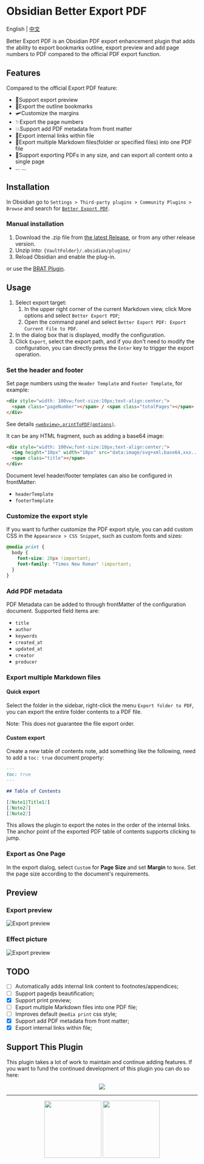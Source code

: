 # Obsidian Better Export PDF

English | [中文](./README.zh.md)

Better Export PDF is an Obsidian PDF export enhancement plugin that adds the ability to export bookmarks outline, export preview and add page numbers to PDF compared to the official PDF export function.

## Features

Compared to the official Export PDF feature:

- 🚀Support export preview
- 🎉Export the outline bookmarks
- 🛩️Customize the margins
- ✨Export the page numbers
- 💥Support add PDF metadata from front matter
- 🎇Export internal links within file
- 🎈Export multiple Markdown files(folder or specified files) into one PDF file
- 🍬Support exporting PDFs in any size, and can export all content onto a single page
- ... ...

## Installation

In Obsidian go to `Settings > Third-party plugins > Community Plugins > Browse` and search for [`Better Export PDF`](obsidian://show-plugin?id=better-export-pdf).

### Manual installation

1. Download the .zip file from [the latest Release](https://github.com/l1xnan/obsidian-better-export-pdf/releases), or from any other release version.
2. Unzip into: `{VaultFolder}/.obsidian/plugins/`
3. Reload Obsidian and enable the plug-in.

or use the [BRAT Plugin](https://obsidian.md/plugins?id=obsidian42-brat).

## Usage

1. Select export target:
   1. In the upper right corner of the current Markdown view, click More options and select `Better Export PDF`;
   2. Open the command panel and select `Better Export PDF: Export Current File to PDF`.
2. In the dialog box that is displayed, modify the configuration.
3. Click `Export`, select the export path, and if you don't need to modify the configuration, you can directly press the `Enter` key to trigger the export operation.

### Set the header and footer

Set page numbers using the `Header Template` and `Footer Template`, for example:

```html
<div style="width: 100vw;font-size:10px;text-align:center;">
  <span class="pageNumber"></span> / <span class="totalPages"></span>
</div>
```

See details [`<webview>.printToPDF(options)`](https://www.electronjs.org/docs/latest/api/webview-tag#webviewprinttopdfoptions).

It can be any HTML fragment, such as adding a base64 image:

```html
<div style="width: 100vw;font-size:10px;text-align:center;">
  <img height="10px" width="10px" src="data:image/svg+xml;base64,xxx..." />
  <span class="title"></span>
</div>
```

Document level header/footer templates can also be configured in frontMatter:

- `headerTemplate`
- `footerTemplate`

### Customize the export style

If you want to further customize the PDF export style, you can add custom CSS in the `Appearance > CSS Snippet`, such as custom fonts and sizes:

```css
@media print {
  body {
    font-size: 20px !important;
    font-family: "Times New Roman" !important;
  }
}
```

### Add PDF metadata

PDF Metadata can be added to through frontMatter of the configuration document. Supported field items are:

- `title`
- `author`
- `keywords`
- `created_at`
- `updated_at`
- `creator`
- `producer`

### Export multiple Markdown files

#### Quick export

Select the folder in the sidebar, right-click the menu `Export folder to PDF`, you can export the entire folder contents to a PDF file.

Note: This does not guarantee the file export order.

#### Custom export

Create a new table of contents note, add something like the following, need to add a `toc: true` document property:

```markdown
---
toc: true
---

## Table of Contents

[[Note1|Title1]]
[[Note2]]
[[Note2]]
```

This allows the plugin to export the notes in the order of the internal links. The anchor point of the exported PDF table of contents supports clicking to jump.

### Export as One Page

In the export dialog, select `Custom` for **Page Size** and set **Margin** to `None`. Set the page size according to the document's requirements.

## Preview

### Export preview

![Export preview](./assets/preview0.png)

### Effect picture

![Export preview](./assets/preview1.png)

## TODO

- [ ] Automatically adds internal link content to footnotes/appendices;
- [ ] Support pagedjs beautification;
- [x] Support print preview;
- [ ] Export multiple Markdown files into one PDF file;
- [ ] Improves default `@media print` css style;
- [x] Support add PDF metadata from front matter;
- [x] Export internal links within file;

## Support This Plugin

This plugin takes a lot of work to maintain and continue adding features. If you want to fund the continued development of this plugin you can do so here:

<div style="text-align:center">
 <a href="https://www.buymeacoffee.com/l1xnan"><img src="https://img.buymeacoffee.com/button-api/?text=Buy me a coffee&emoji=&slug=nathangeorge&button_colour=6a8696&font_colour=ffffff&font_family=Poppins&outline_colour=000000&coffee_colour=FFDD00"></a>
</div>

---

<div style="text-align:center">
  <img src="./assets/sponsor-chat.png" width="150px"/>
  <img src="./assets/sponsor-alipay.png" width="150px"/>
</div>
